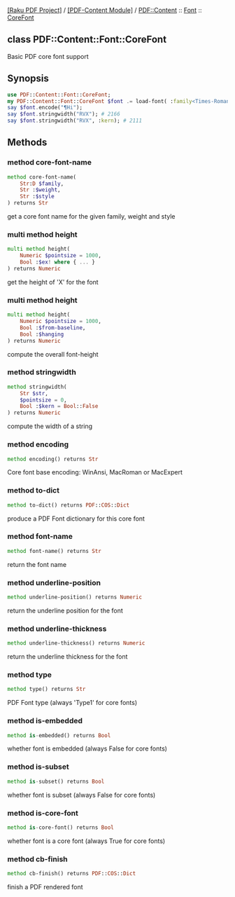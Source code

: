 [[Raku PDF Project]](https://pdf-raku.github.io)
 / [[PDF-Content Module]](https://pdf-raku.github.io/PDF-Content-raku)
 / [PDF::Content](https://pdf-raku.github.io/PDF-Content-raku/PDF/Content)
 :: [Font](https://pdf-raku.github.io/PDF-Content-raku/PDF/Content/Font)
 :: [CoreFont](https://pdf-raku.github.io/PDF-Content-raku/PDF/Content/Font/CoreFont)

class PDF::Content::Font::CoreFont
----------------------------------

Basic PDF core font support

Synopsis
--------

```raku
use PDF::Content::Font::CoreFont;
my PDF::Content::Font::CoreFont $font .= load-font( :family<Times-Roman>, :weight<bold> );
say $font.encode("¶Hi");
say $font.stringwidth("RVX"); # 2166
say $font.stringwidth("RVX", :kern); # 2111
```

Methods
-------

### method core-font-name

```raku
method core-font-name(
    Str:D $family,
    Str :$weight,
    Str :$style
) returns Str
```

get a core font name for the given family, weight and style

### multi method height

```raku
multi method height(
    Numeric $pointsize = 1000,
    Bool :$ex! where { ... }
) returns Numeric
```

get the height of 'X' for the font

### multi method height

```raku
multi method height(
    Numeric $pointsize = 1000,
    Bool :$from-baseline,
    Bool :$hanging
) returns Numeric
```

compute the overall font-height

### method stringwidth

```raku
method stringwidth(
    Str $str,
    $pointsize = 0,
    Bool :$kern = Bool::False
) returns Numeric
```

compute the width of a string

### method encoding

```raku
method encoding() returns Str
```

Core font base encoding: WinAnsi, MacRoman or MacExpert

### method to-dict

```raku
method to-dict() returns PDF::COS::Dict
```

produce a PDF Font dictionary for this core font

### method font-name

```raku
method font-name() returns Str
```

return the font name

### method underline-position

```raku
method underline-position() returns Numeric
```

return the underline position for the font

### method underline-thickness

```raku
method underline-thickness() returns Numeric
```

return the underline thickness for the font

### method type

```raku
method type() returns Str
```

PDF Font type (always 'Type1' for core fonts)

### method is-embedded

```raku
method is-embedded() returns Bool
```

whether font is embedded (always False for core fonts)

### method is-subset

```raku
method is-subset() returns Bool
```

whether font is subset (always False for core fonts)

### method is-core-font

```raku
method is-core-font() returns Bool
```

whether font is a core font (always True for core fonts)

### method cb-finish

```raku
method cb-finish() returns PDF::COS::Dict
```

finish a PDF rendered font

